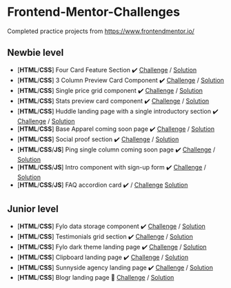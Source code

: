 # Frontend-Mentor-Challenges
Completed practice projects from https://www.frontendmentor.io/

## Newbie level
- [**HTML**/**CSS**] Four Card Feature Section ✔️ [Challenge](https://www.frontendmentor.io/challenges/four-card-feature-section-weK1eFYK) / [Solution](https://krisp-dev.github.io/Frontend-Mentor-Challenges/Newbie/four-card-feature-section-master/index.html)
- [**HTML**/**CSS**] 3 Column Preview Card Component ✔️ [Challenge](https://www.frontendmentor.io/challenges/3column-preview-card-component-pH92eAR2-) / [Solution](https://krisp-dev.github.io/Frontend-Mentor-Challenges/Newbie/3-column-preview-card-component-master/index.html)
- [**HTML**/**CSS**] Single price grid component ✔️ [Challenge](https://www.frontendmentor.io/challenges/single-price-grid-component-5ce41129d0ff452fec5abbbc) / [Solution](https://krisp-dev.github.io/Frontend-Mentor-Challenges/Newbie/single-price-grid-component-master/index.html)
- [**HTML**/**CSS**] Stats preview card component ✔️ [Challenge](https://www.frontendmentor.io/challenges/stats-preview-card-component-8JqbgoU62) / [Solution](https://krisp-dev.github.io/Frontend-Mentor-Challenges/Newbie/stats-preview-card-component-master/index.html)
- [**HTML**/**CSS**] Huddle landing page with a single introductory section ✔️ [Challenge](https://www.frontendmentor.io/challenges/huddle-landing-page-with-a-single-introductory-section-B_2Wvxgi0) / [Solution](https://krisp-dev.github.io/Frontend-Mentor-Challenges/Newbie/huddle-landing-page-master/index.html)
- [**HTML**/**CSS**] Base Apparel coming soon page ✔️ [Challenge](https://www.frontendmentor.io/challenges/base-apparel-coming-soon-page-5d46b47f8db8a7063f9331a0) / [Solution](https://krisp-dev.github.io/Frontend-Mentor-Challenges/Newbie/base-apparel-coming-soon-master/index.html)
- [**HTML**/**CSS**] Social proof section ✔️ [Challenge](https://www.frontendmentor.io/challenges/social-proof-section-6e0qTv_bA) / [Solution](https://krisp-dev.github.io/Frontend-Mentor-Challenges/Newbie/social-proof-section-master/index.html)
- [**HTML**/**CSS**/**JS**] Ping single column coming soon page ✔️ [Challenge](https://www.frontendmentor.io/challenges/ping-single-column-coming-soon-page-5cadd051fec04111f7b848da) / [Solution](https://krisp-dev.github.io/Frontend-Mentor-Challenges/Newbie/ping-coming-soon-page-master/index.html)
- [**HTML**/**CSS**/**JS**] Intro component with sign-up form ✔️ [Challenge](https://www.frontendmentor.io/challenges/intro-component-with-signup-form-5cf91bd49edda32581d28fd1) / [Solution](https://krisp-dev.github.io/Frontend-Mentor-Challenges/Newbie/intro-component-with-signup-form-master/index.html)
- [**HTML**/**CSS**/**JS**] FAQ accordion card ✔️ / [Challenge](https://www.frontendmentor.io/challenges/faq-accordion-card-XlyjD0Oam) [Solution](https://krisp-dev.github.io/Frontend-Mentor-Challenges/Newbie/faq-accordion-card-main/index.html)

## Junior level
- [**HTML**/**CSS**] Fylo data storage component ✔️ [Challenge](https://www.frontendmentor.io/challenges/fylo-data-storage-component-1dZPRbV5n) / [Solution](https://krisp-dev.github.io/Frontend-Mentor-Challenges/Junior/fylo-data-storage-component-master/index.html)
- [**HTML**/**CSS**] Testimonials grid section ✔️ [Challenge](https://www.frontendmentor.io/challenges/testimonials-grid-section-Nnw6J7Un7) / [Solution](https://krisp-dev.github.io/Frontend-Mentor-Challenges/Junior/testimonials-grid-section-main/index.html)
- [**HTML**/**CSS**] Fylo dark theme landing page ✔️ [Challenge](https://www.frontendmentor.io/challenges/fylo-dark-theme-landing-page-5ca5f2d21e82137ec91a50fd) / [Solution](https://krisp-dev.github.io/Frontend-Mentor-Challenges/Junior/fylo-dark-theme-landing-page-master/index.html)
- [**HTML**/**CSS**] Clipboard landing page ✔️ [Challenge](https://www.frontendmentor.io/challenges/clipboard-landing-page-5cc9bccd6c4c91111378ecb9) / [Solution](https://krisp-dev.github.io/Frontend-Mentor-Challenges/Junior/clipboard-landing-page-master/index.html)
- [**HTML**/**CSS**] Sunnyside agency landing page ✔️ [Challenge](https://www.frontendmentor.io/challenges/sunnyside-agency-landing-page-7yVs3B6ef) / [Solution](https://krisp-dev.github.io/Frontend-Mentor-Challenges/Junior/sunnyside-agency-landing-page-main/index.html)
- [**HTML**/**CSS**] Blogr landing page 🚧 [Challenge](https://www.frontendmentor.io/challenges/blogr-landing-page-EX2RLAApP) / [Solution]()
